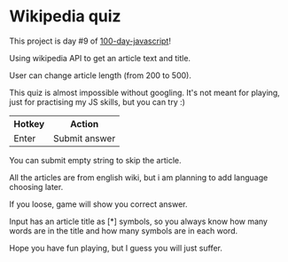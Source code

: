 # Wikipedia quiz

This project is day #9 of <a href="https://github.com/grigoryan-m/100-day-javascript.git">100-day-javascript</a>!

Using wikipedia API to get an article text and title.

User can change article length (from 200 to 500). 

This quiz is almost impossible without googling. It's not meant for playing, just for practising my JS skills, but you can try :)

<table>
  <tr>
    <th>Hotkey</th>
    <th>Action</th>
  </tr>
  <tr>
    <td>Enter</td>
    <td>Submit answer</td>
  </tr>
</table>

You can submit empty string to skip the article.

All the articles are from english wiki, but i am planning to add language choosing later.

If you loose, game will show you correct answer.

Input has an article title as [*] symbols, so you always know how many words are in the title and how many symbols are in each word.

Hope you have fun playing, but I guess you will just suffer.
